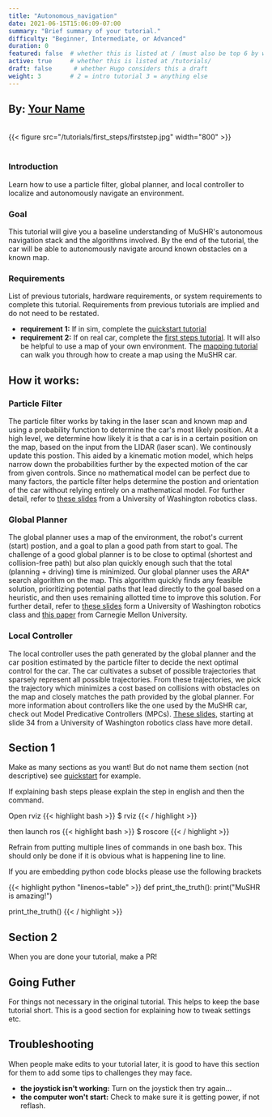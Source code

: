 ```yaml
---
title: "Autonomous_navigation"
date: 2021-06-15T15:06:09-07:00
summary: "Brief summary of your tutorial."
difficulty: "Beginner, Intermediate, or Advanced"
duration: 0
featured: false  # whether this is listed at / (must also be top 6 by weight). 
active: true     # whether this is listed at /tutorials/
draft: false      # whether Hugo considers this a draft
weight: 3        # 2 = intro tutorial 3 = anything else
---
```


<h2> By: <a href=https://mushr.io/>Your Name</a></h2>

<!-- Header figure required! -->
<br>
{{< figure src="/tutorials/first_steps/firststep.jpg" width="800" >}} <br>                           
<br>

### Introduction
Learn how to use a particle filter, global planner, and local controller to localize and autonomously navigate an environment.

### Goal
This tutorial will give you a baseline understanding of MuSHR's autonomous navigation stack and the algorithms involved. By the end of the tutorial, the car will be able to autonomously navigate around known obstacles on a known map.

### Requirements
List of previous tutorials, hardware requirements, or system requirements to complete this tutorial. Requirements from previous tutorials are implied and do not need to be restated.
* **requirement 1:** If in sim, complete the [quickstart tutorial](https://mushr.io/tutorials/quickstart/)
* **requirement 2:** If on real car, complete the [first steps tutorial](https://mushr.io/tutorials/first_steps/). It will also be helpful to use a map of your own environment. The [mapping tutorial](https://mushr.io/tutorials/mapping/) can walk you through how to create a map using the MuSHR car.

## How it works:

### Particle Filter
The particle filter works by taking in the laser scan and known map and using a probability function to determine the car's most likely position. At a high level, we determine how likely it is that a car is in a certain position on the map, based on the input from the LIDAR (laser scan). We continously update this postion. This aided by a kinematic motion model, which helps narrow down the probabilities further by the expected motion of the car from given controls. Since no mathematical model can be perfect due to many factors, the particle filter helps determine the postion and orientation of the car without relying entirely on a mathematical model. For further detail, refer to [these slides](https://courses.cs.washington.edu/courses/cse478/20wi/site/resources/lec8_particle_filter.pdf) from a University of Washington robotics class.

### Global Planner
The global planner uses a map of the environment, the robot's current (start) postion, and a goal to plan a good path from start to goal. The challenge of a good global planner is to be close to optimal (shortest and collision-free path) but also plan quickly enough such that the total (planning + driving) time is minimized. Our global planner uses the ARA* search algorithm on the map. This algorithm quickly finds any feasible solution, prioritizing potential paths that lead directly to the goal based on a heuristic, and then uses remaining allotted time to improve this solution. For further detail, refer to [these slides](https://courses.cs.washington.edu/courses/cse478/20wi/site/resources/lec19_heuristic.pdf) form a University of Washington robotics class and [this paper](http://www.cs.cmu.edu/~ggordon/mlikhach-ggordon-thrun.ara-tr.pdf) from Carnegie Mellon University.


### Local Controller
The local controller uses the path generated by the global planner and the car position estimated by the particle filter to decide the next optimal control for the car. The car cultivates a subset of possible trajectories that sparsely represent all possible trajectories. From these trajectories, we pick the trajectory which minimizes a cost based on collisions with obstacles on the map and closely matches the path provided by the global planner. For more information about controllers like the one used by the MuSHR car, check out Model Predicative Controllers (MPCs). [These slides,](https://courses.cs.washington.edu/courses/cse478/20wi/site/resources/lec16_ilqr_mpc.pdf) starting at slide 34 from a University of Washington robotics class have more detail.


## Section 1
Make as many sections as you want! But do not name them section (not descriptive) see [quickstart](/tutorials/quickstart) for example.

If explaining bash steps please explain the step in english and then the command.  

Open rviz
{{< highlight bash >}}
$ rviz
{{< / highlight >}}

then launch ros
{{< highlight bash >}}
$ roscore 
{{< / highlight >}}

Refrain from putting multiple lines of commands in one bash box. This should only be done if it is obvious what is happening line to line.

If you are embedding python code blocks please use the following brackets

{{< highlight python "linenos=table" >}}
def print_the_truth():
    print("MuSHR is amazing!")

print_the_truth()
{{< / highlight >}}

## Section 2
When you are done your tutorial, make a PR!

## Going Futher 
For things not necessary in the original tutorial. This helps to keep the base tutorial short. This is a good section for explaining how to tweak settings etc.

## Troubleshooting
When people make edits to your tutorial later, it is good to have this section for them to add some tips to challenges they may face.

* **the joystick isn't working:** Turn on the joystick then try again...
* **the computer won't start:** Check to make sure it is getting power, if not reflash. 
